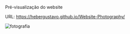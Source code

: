 Pré-visualização do website

URL: https://hebergustavo.github.io/Website-Photography/

![fotografia](https://github.com/heberGustavo/Websites/assets/44476616/56deaff3-4003-4d15-9c14-e46796083f40)
